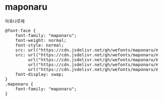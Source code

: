 # maponaru
마포나루체

<pre>
@font-face {
    font-family: "maponaru";
    font-weight: normal;
    font-style: normal;
    src: url("https://cdn.jsdelivr.net/gh/wefonts/maponaru/maponaru.eot");
    src: url("https://cdn.jsdelivr.net/gh/wefonts/maponaru/maponaru.eot?#iefix") format("embedded-opentype"),
         url("https://cdn.jsdelivr.net/gh/wefonts/maponaru/maponaru.woff2") format("woff2"),
         url("https://cdn.jsdelivr.net/gh/wefonts/maponaru/maponaru.woff") format("woff"),
         url("https://cdn.jsdelivr.net/gh/wefonts/maponaru/maponaru.ttf") format("truetype");
    font-display: swap;
}
.maponaru {
    font-family: "maponaru";
}
</pre>
